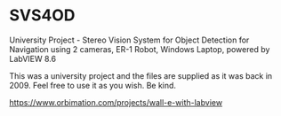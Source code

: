 # SVS4OD
University Project - Stereo Vision System for Object Detection for Navigation using 2 cameras, ER-1 Robot, Windows Laptop, powered by LabVIEW 8.6

This was a university project and the files are supplied as it was back in 2009. Feel free to use it as you wish. Be kind.

https://www.orbimation.com/projects/wall-e-with-labview
